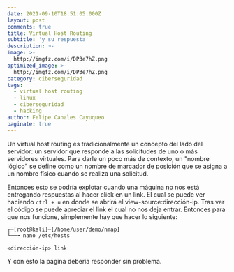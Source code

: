```yaml
---
date: 2021-09-10T18:51:05.000Z
layout: post
comments: true
title: Virtual Host Routing
subtitle: 'y su respuesta'
description: >-
image: >-
  http://imgfz.com/i/DP3e7hZ.png
optimized_image: >-
  http://imgfz.com/i/DP3e7hZ.png
category: ciberseguridad
tags:
  - virtual host routing
  - linux
  - ciberseguridad
  - hacking
author: Felipe Canales Cayuqueo
paginate: true
---
```


Un virtual host routing es tradicionalmente un concepto del lado del servidor: un servidor que responde a las solicitudes de uno o más servidores virtuales. Para darle un poco más de contexto, un "nombre lógico" se define como un nombre de marcador de posición que se asigna a un nombre físico cuando se realiza una solicitud.

Entonces esto se podría explotar cuando una máquina no nos está entregando respuestas al hacer click en un link. El cual se puede ver haciendo ```ctrl + u``` en donde se abrirá el view-source:dirección-ip. Tras ver el código se puede apreciar el link el cual no nos deja entrar. Entonces para que nos funcione, simplemente hay que hacer lo siguiente:

```bash
┌─[root@kali]─[/home/user/demo/nmap]
└──╼ nano /etc/hosts
```

```/etc/hosts
<dirección-ip> link
```

Y con esto la página debería responder sin problema.
